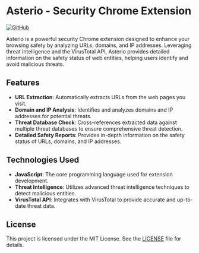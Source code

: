 # Asterio - Security Chrome Extension

[![GitHub](https://img.shields.io/badge/GitHub-Repository-blue.svg)](https://github.com/marsafy1/asterio)

Asterio is a powerful security Chrome extension designed to enhance your browsing safety by analyzing URLs, domains, and IP addresses. Leveraging threat intelligence and the VirusTotal API, Asterio provides detailed information on the safety status of web entities, helping users identify and avoid malicious threats.

## Features

- **URL Extraction**: Automatically extracts URLs from the web pages you visit.
- **Domain and IP Analysis**: Identifies and analyzes domains and IP addresses for potential threats.
- **Threat Database Check**: Cross-references extracted data against multiple threat databases to ensure comprehensive threat detection.
- **Detailed Safety Reports**: Provides in-depth information on the safety status of URLs, domains, and IP addresses.

## Technologies Used

- **JavaScript**: The core programming language used for extension development.
- **Threat Intelligence**: Utilizes advanced threat intelligence techniques to detect malicious entities.
- **VirusTotal API**: Integrates with VirusTotal to provide accurate and up-to-date threat data.

## License

This project is licensed under the MIT License. See the [LICENSE](LICENSE) file for details.
